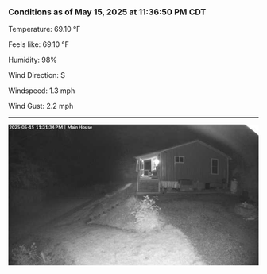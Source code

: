 ### Conditions as of May 15, 2025 at 11:36:50 PM CDT 

Temperature: 69.10 &deg;F

Feels like: 69.10 &deg;F

Humidity: 98%

Wind Direction: S

Windspeed: 1.3 mph

Wind Gust: 2.2 mph

---

<img src="./images/latest.jpeg"/>

